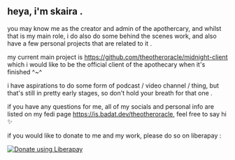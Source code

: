 ## heya, i'm skaira .

you may know me as the creator and admin of the apothercary, and whilst that is my main role, i do also do some behind the scenes work, and also have a few personal projects that are related to it . 

my current main project is https://github.com/theotheroracle/midnight-client which i would like to be the official client of the apothecary when it's finished ^~^

i have aspirations to do some form of podcast / video channel / thing, but that's still in pretty early stages, so don't hold your breath for that one .

if you have any questions for me, all of my socials and personal info are listed on my fedi page https://is.badat.dev/theotheroracle, feel free to say hi ✨

if you would like to donate to me and my work, please do so on liberapay :

<a href="https://liberapay.com/theotheroracle/donate"><img alt="Donate using Liberapay" src="https://liberapay.com/assets/widgets/donate.svg"></a>
